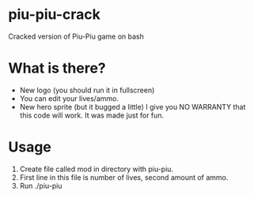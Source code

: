 # piu-piu-crack
Cracked version of Piu-Piu game on bash
# What is there?
- New logo (you should run it in fullscreen)
- You can edit your lives/ammo.
- New hero sprite (but it bugged a little)
I give you NO WARRANTY that this code will work. It was made just for fun.
# Usage
1. Create file called mod in directory with piu-piu.
2. First line in this file is number of lives, second amount of ammo.
3. Run ./piu-piu
